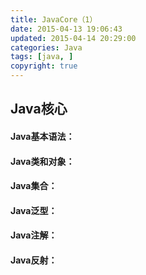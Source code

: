 ```yaml
---
title: JavaCore（1） 
date: 2015-04-13 19:06:43
updated: 2015-04-14 20:29:00
categories: Java
tags: [java, ]
copyright: true
---
```

## Java核心 

#### Java基本语法： 
  
#### Java类和对象： 
  
#### Java集合：  

#### Java泛型：  

#### Java注解： 
 
#### Java反射： 
<!-- more -->




